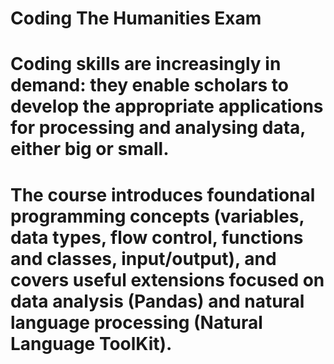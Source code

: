 # Coding The Humanities Exam

# Coding skills are increasingly in demand: they enable scholars to develop the appropriate applications for processing and analysing data, either big or small.
# The course introduces foundational programming concepts (variables, data types, flow control, functions and classes, input/output), and covers useful extensions focused on data analysis (Pandas) and natural language processing (Natural Language ToolKit).
